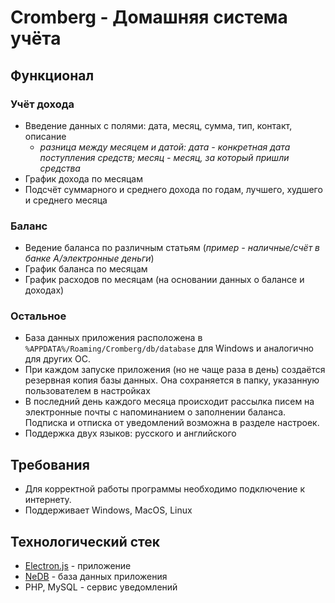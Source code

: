 # Cromberg - Домашняя система учёта

## Функционал

### Учёт дохода

* Введение данных с полями: дата, месяц, сумма, тип, контакт, описание
    * *разница между месяцем и датой: дата - конкретная дата поступления средств; месяц - месяц, за который пришли средства*
* График дохода по месяцам
* Подсчёт суммарного и среднего дохода по годам, лучшего, худшего и среднего месяца

### Баланс
* Ведение баланса по различным статьям (*пример - наличные/счёт в банке А/электронные деньги*)
* График баланса по месяцам
* График расходов по месяцам (на основании данных о балансе и доходах)

### Остальное

* База данных приложения расположена в `%APPDATA%/Roaming/Cromberg/db/database` для Windows и аналогично для других OC.
* При каждом запуске приложения (но не чаще раза в день) создаётся резервная копия базы данных. Она сохраняется в папку, указанную пользователем в настройках
* В последний день каждого месяца происходит рассылка писем на электронные почты с напоминанием о заполнении баланса. Подписка и отписка от уведомлений возможна в разделе настроек.
* Поддержка двух языков: русского и английского 

## Требования

* Для корректной работы программы необходимо подключение к интернету.
* Поддерживает Windows, MacOS, Linux

## Технологический стек
* [Electron.js](https://github.com/electron/electron) - приложение
* [NeDB](https://github.com/louischatriot/nedb) - база данных приложения
* PHP, MySQL - сервис уведомлений
